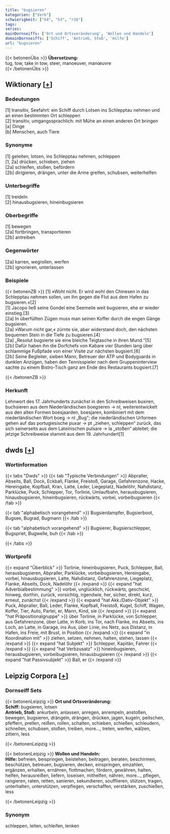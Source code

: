```yaml
---
title: "bugsieren"
kategorien: ["Verb"]
schwierigkeit: ["k4", "h3", "r16"]
tags:
series:
mainDornseiffs: ['Ort und Ortsveränderung', 'Wollen und Handeln']
domainDornseiffs: ['Schiff', 'Antrieb, Stoß', 'Hilfe']
url: "bugsieren"
---
```


{{< betonenÜbs >}}
**Übersetzung:**  
tug, tow, take in tow, steer, manoeuver, manœuvre  
{{< /betonenÜbs >}}

## Wiktionary [[+](https://de.wiktionary.org/wiki/bugsieren)]

### Bedeutungen
[1] transitiv, Seefahrt: ein Schiff durch Lotsen ins Schlepptau nehmen und an einen bestimmten Ort schleppen  
[2] transitiv, umgangssprachlich: mit Mühe an einen anderen Ort bringen  
[a] Dinge  
[b] Menschen, auch Tiere  

### Synonyme
[1] geleiten, lotsen, ins Schlepptau nehmen, schleppen  
[1, 2a] drücken, schieben, ziehen  
[2a] schleifen, stoßen, befördern  
[2b] dirigieren, drängen, unter die Arme greifen, schubsen, weiterhelfen  

### Unterbegriffe
[1] treideln  
[2] hinausbugsieren, hineinbugsieren  

### Oberbegriffe
[1] bewegen  
[2a] fortbringen, transportieren  
[2b] antreiben  

### Gegenwörter
[2a] karren, wegrollen, werfen  
[2b] ignorieren, unterlassen  

### Beispiele
{{< betonenZB >}}
[1] »Wohl nicht. Er wird wohl den Chinesen in das Schlepptau nehmen sollen, um ihn gegen die Flut aus dem Hafen zu bugsieren.«[2]  
[1] Jacopo ließ seine Gondel eine Seemeile weit bugsieren, ehe er wieder einstieg.[3]  
[2a] In überfüllten Zügen muss man seinen Koffer durch die engen Gänge bugsieren.  
[2a] »Warum nicht gar,« zürnte sie, aber widerstand doch, den nächsten bequemen Stein in die Tiefe zu bugsieren.[4]  
[2a] „Resolut bugsierte sie eine bleiche Teigtasche in ihren Mund.“[5]  
[2b] Dafür haben ihn die Dorfchefs von Kabare vier Stunden lang über schlammige Fußpfade von einer Visite zur nächsten bugsiert.[6]  
[2b] Seine Begleiter, sieben Mann, Betreuer der ATP und Bodyguards in dunklen Anzügen, haben den Tennisspieler nach dem Gruppeninterview sachte zu einem Bistro-Tisch ganz am Ende des Restaurants bugsiert.[7]  

{{< /betonenZB >}}
### Herkunft
Lehnwort des 17. Jahrhunderts zunächst in den Schreibweisen buxiren, buchsieren aus dem Niederländischen boegseren → nl, weiterentwickelt aus den alten Formen boesjaarden, boesjaren, kombiniert mit dem niederländischen Wort boeg → nl „Bug“; die niederländischen Urformen gehen auf das portugiesische puxar → pt „ziehen, schleppen“ zurück, das sich seinerseits aus dem Lateinischen pulsare → la „stoßen“ ableitet; die jetzige Schreibweise stammt aus dem 19. Jahrhundert[1]  



## dwds [[+](https://www.dwds.de/wb/bugsieren)]

### Wortinformation
{{< tabs "Dwds" >}}
{{< tab "Typische Verbindungen" >}}
Abpraller, Abseits, Ball, Dock, Eckball, Flanke, Freistoß, Garage, Gefahrenzone, Hacke, Hereingabe, Kopfball, Kran, Latte, Leder, Liegeplatz, Nadelöhr, Nahdistanz, Parklücke, Puck, Schlepper, Tor, Torlinie, Umlaufbahn, herausbugsieren, hinausbugsieren, hineinbugsieren, rückwärts, vorbei, vorbeibugsieren
{{< /tab >}}

{{< tab "alphabetisch vorangehend" >}}
Bugsierdampfer, Bugsierboot, Bugsee, Bugrad, Bugmann
{{< /tab >}}

{{< tab "alphabetisch vorangehend" >}}
Bugsierer, Bugsierschlepper, Bugspriet, Bugwelle, buh
{{< /tab >}}

{{< /tabs >}}

### Wortprofil
{{< expand "Überblick" >}} Torlinie, hineinbugsieren, Puck, Schlepper, Ball, herausbugsieren, Abpraller, Parklücke, vorbeibugsieren, Hereingabe, vorbei, hinausbugsieren, Latte, Nahdistanz, Gefahrenzone, Liegeplatz, Flanke, Abseits, Dock, Nadelöhr {{< /expand >}}
{{< expand "hat Adverbialbestimmung" >}} vorbei, unglücklich, rückwärts, geschickt, hinweg, dorthin, zurück, vorsichtig, irgendwie, her, sicher, direkt, kurz, erneut, zunächst {{< /expand >}}
{{< expand "hat Akk./Dativ-Objekt" >}} Puck, Abpraller, Ball, Leder, Flanke, Kopfball, Freistoß, Kugel, Schiff, Wagen, Koffer, Tier, Auto, Partei, er, Mann, Kind, sie {{< /expand >}}
{{< expand "hat Präpositionalgruppe" >}} über Torlinie, in Parklücke, von Schlepper, aus Gefahrenzone, über Latte, in Korb, ins Tor, nach Flanke, ins Abseits, ins Loch, an Latte, in Garage, ins Aus, über Linie, ins Netz, aus Distanz, in Hafen, ins Freie, mit Brust, in Position {{< /expand >}}
{{< expand "in Koordination mit" >}} ziehen, setzen, nehmen, halten, stehen, lassen {{< /expand >}}
{{< expand "hat Subjekt" >}} Schlepper, Kapitän, Fahrer {{< /expand >}}
{{< expand "hat Verbzusatz" >}} hineinbugsieren, herausbugsieren, vorbeibugsieren, hinausbugsieren {{< /expand >}}
{{< expand "hat Passivsubjekt" >}} Ball, er {{< /expand >}}

## Leipzig Corpora [[+](https://corpora.uni-leipzig.de/en/res?word=bugsieren&corpusId=deu_newscrawl-public_2018)]

### Dornseiff Sets
{{< betonenLeipzig >}}
**Ort und Ortsveränderung:**  
**Schiff:** bugsieren, lotsen  
**Antrieb, Stoß:** ankurbeln, anlassen, anregen, anrempeln, anstoßen, bewegen, bugsieren, drängeln, drängen, drücken, jagen, kugeln, peitschen, pfeffern, prellen, reißen, rollen, schalten, schieben, schießen, schleudern, schnellen, schubsen, stoßen, treiben, more..., treten, werfen, wälzen, zittern, less  

{{< /betonenLeipzig >}}


{{< betonenLeipzig >}}
**Wollen und Handeln:**  
**Hilfe:** befreien, beispringen, beistehen, beitragen, beraten, beschirmen, beschützen, betreuen, bugsieren, decken, einspringen, einzahlen, ergänzen, erhalten, ernähren, flottmachen, fördern, gewähren, halten, helfen, herausreißen, liefern, loseisen, mithelfen, nähren, more..., pflegen, rangieren, raten, retten, sanieren, sekundieren, soufflieren, stützen, tragen, unterhalten, unterstützen, verpflegen, verschaffen, verstärken, zuschießen, less  

{{< /betonenLeipzig >}}

### Synonym
schleppen, leiten, schleifen, lenken

